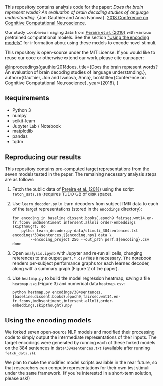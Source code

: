 This repository contains analysis code for the paper:
*Does the brain represent words? An evaluation of brain decoding studies of
language understanding.* {Jon Gauthier and Anna Ivanova}. [2018 Conference on
Cognitive Computational Neuroscience][2].

Our study combines imaging data from [Pereira et al. (2018)][1] with various
pretrained computational models. See the section ["Using the encoding
models"](#using-the-encoding-models) for information about using these models
to encode novel stimuli.

This repository is open-source under the MIT License. If you would like to
reuse our code or otherwise extend our work, please cite our paper:

   @inproceedings{gauthier2018does,
     title={Does the brain represent words? An evaluation of brain decoding studies of language understanding.},
     author={Gauthier, Jon and Ivanova, Anna},
     booktitle={Conference on Cognitive Computational Neuroscience},
     year={2018},
   }

## Requirements

- Python 3
- numpy
- scikit-learn
- Jupyter Lab / Notebook
- matplotlib
- pandas
- tqdm

## Reproducing our results

This repository contains pre-computed target representations from the seven
models tested in the paper. The remaining necessary analysis steps are as
follows:

1. Fetch the public data of [Pereira et al. (2018)][1] using the script
   `fetch_data.sh` (requires TODO GB of disk space).
2. Use `learn_decoder.py` to learn decoders from subject fMRI data to each of
   the target representations (stored in the `encodings` directory):

       for encoding in baseline dissent.books8.epoch9 fairseq.wmt14.en-fr.fconv imdbsentiment infersent.allnli order-embeddings skipthought; do
           python learn_decoder.py data/stimuli_384sentences.txt encodings/384sentences.${encoding.npy} data \
               --encoding_project 256 --out_path perf.${encoding}.csv
       done
3. Open `analysis.ipynb` with Jupyter and re-run all cells, changing references
   to the output `perf.*.csv` files if necessary. The notebook renders
   per-subject performance graphs for each learned decoder, along with a
   summary graph (Figure 2 of the paper).
4. Use `heatmap.py` to build the model regression heatmap, saving a file
   `heatmap.svg` (Figure 3) and numerical data `heatmap.csv`:

       python heatmap.py encodings/384sentences.{baseline,dissent.books8.epoch9,fairseq.wmt14.en-fr.fconv,imdbsentiment,infersent.allnli,order-embeddings,skipthought}.npy

## Using the encoding models

We forked seven open-source NLP models and modified their processing code to
simply output the intermediate representations of their inputs. The target
encodings were generated by running each of these forked models on the 384
sentences in `data/384sentences.txt` (available after running `fetch_data.sh`).

We plan to make the modified model scripts available in the near future, so
that researchers can compute representations for their own test stimuli under
the same framework. (If you're interested in a short-term solution, please
ask!)


[1]: TODO
[2]: https://ccneuro.org/2018/Default.asp
